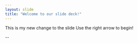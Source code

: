 ```yaml
---
layout: slide
title: "Welcome to our slide deck!"
---
```

This is my new change to the slide
Use the right arrow to begin!

--
